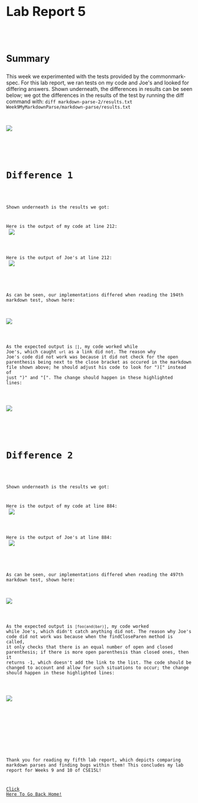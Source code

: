<h1 style="font-size:35px;">Lab Report 5</h1>
<br>
<br>

<h3 style="font-size:25px;">Summary</h3>
This week we experimented with the tests provided by the commonmark-spec. For this lab report, we ran tests on my code and Joe's and looked for differing answers. Shown underneath, the differences in results can be seen below; we got the differences in the results of the test by running the diff command with: <code>diff markdown-parse-2/results.txt Week9MyMarkdownParse/markdown-parse/results.txt

<br>
<img src="DifferentResults.png">
<br>
<br>

<h3 style="font-size:25px;">Difference 1</h3>

Shown underneath is the results we got:
<br>

Here is the output of my code at line 212:
<br>
<img src="My194.png">
<br>
  
Here is the output of Joe's at line 212:
<br>
<img src="His194.png">
<br>

<br>
As can be seen, our implementations differed when reading the 194th markdown test, shown here: 

<br>
<img src="194.png">
<br>

As the expected output is <code>[]</code>, my code worked while Joe's, which caught <code>url</code> as a link did not. The reason why Joe's code did not work was because it did not check for the open parenthesis being next to the close bracket as occured in the markdown file shown above; he should adjust his code to look for ")[" instead of just ")" and "[". The change should happen in these highlighted lines:


<br>
<img src="Change1.png">
<br>
  
  
  
  
<br>
<h3 style="font-size:25px;">Difference 2</h3>

Shown underneath is the results we got:
<br>

Here is the output of my code at line 884:
<br>
<img src="My497.png">
<br>
  
Here is the output of Joe's at line 884:
<br>
<img src="His497.png">
<br>

<br>
As can be seen, our implementations differed when reading the 497th markdown test, shown here: 

<br>
<img src="497.png">
<br>

As the expected output is <code>[foo\(and\(bar\)]</code>, my code worked while Joe's, which didn't catch anything did not. The reason why Joe's code did not work was because when the findCloseParen method is called, it only checks that there is an equal number of open and closed parenthesis; if there is more open parenthesis than closed ones, then it returns -1, which doesn't add the link to the list. The code should be changed to account and allow for such situations to occur; the change should happen in these highlighted lines:


<br>
<img src="Change2.png">
<br>
<br>
<br>


  
<br>

Thank you for reading my fifth lab report, which depicts comparing markdown parses and finding bugs within them! This concludes my lab report for Weeks 9 and 10 of CSE15L! 

<a href="https://lasteternity.github.io/cse15l-lab-reports/">Click Here To Go Back Home!</a>
